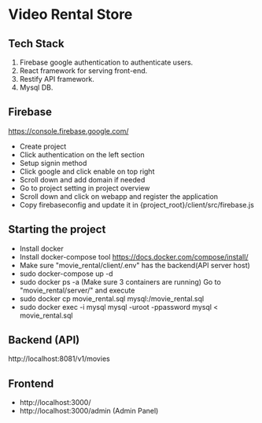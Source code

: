 # Video Rental Store

## Tech Stack

 1. Firebase google authentication to authenticate users.
 2. React framework for serving front-end.
 3. Restify API framework.
 4. Mysql DB.

## Firebase

https://console.firebase.google.com/

- Create project
- Click authentication on the left section
- Setup signin method 
- Click google and click enable on top right
- Scroll down and add domain if needed
- Go to project setting in project overview
- Scroll down and click on webapp and register the application
- Copy firebaseconfig and update it in {project_root}/client/src/firebase.js


## Starting the project

- Install docker
- Install docker-compose tool https://docs.docker.com/compose/install/
- Make sure "movie_rental/client/.env" has the backend(API server host)
- sudo docker-compose up -d
- sudo docker ps -a (Make sure 3 containers are running)
 Go to "movie_rental/server/" and execute 
- sudo docker cp movie_rental.sql mysql:/movie_rental.sql
- sudo docker exec -i mysql mysql -uroot -ppassword mysql < movie_rental.sql

## Backend (API)

http://localhost:8081/v1/movies

## Frontend

- http://localhost:3000/
- http://localhost:3000/admin (Admin Panel)






